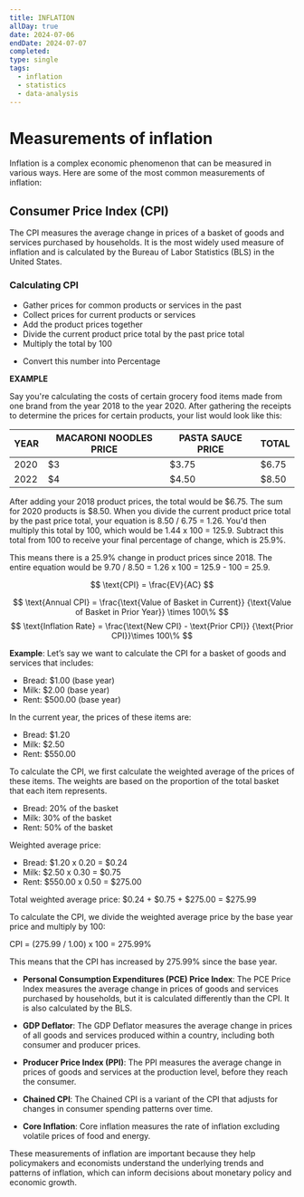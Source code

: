```yaml
---
title: INFLATION
allDay: true
date: 2024-07-06
endDate: 2024-07-07
completed: 
type: single
tags:
  - inflation
  - statistics
  - data-analysis
---
```

# Measurements of inflation

Inflation is a complex economic phenomenon that can be measured in various ways. Here are some of the most common measurements of inflation:

## **Consumer Price Index (CPI)**

The CPI measures the average change in prices of a basket of goods and services purchased by households. It is the most widely used measure of inflation and is calculated by the Bureau of Labor Statistics (BLS) in the United States.

### Calculating CPI

- Gather prices for common products or services in the past
- Collect prices for current products or services
- Add the product prices together
- Divide the current product price total by the past price total
- Multiply the total by 100
* Convert this number into Percentage


**EXAMPLE**

Say you're calculating the costs of certain grocery food items made from one brand from the year 2018 to the year 2020. After gathering the receipts to determine the prices for certain products, your list would look like this:

| YEAR | MACARONI NOODLES PRICE | PASTA SAUCE PRICE | TOTAL |
| ---- | ---------------------- | ----------------- | ----- |
| 2020 | $3                     | $3.75             | $6.75 |
| 2022 | $4                     | $4.50             | $8.50 |

After adding your 2018 product prices, the total would be $6.75. The sum for 2020 products is $8.50. When you divide the current product price total by the past price total, your equation is 8.50 / 6.75 = 1.26. You'd then multiply this total by 100, which would be 1.44 x 100 = 125.9. Subtract this total from 100 to receive your final percentage of change, which is 25.9%.


This means there is a 25.9% change in product prices since 2018. The entire equation would be 9.70 / 8.50 = 1.26 x 100 = 125.9 - 100 = 25.9.



$$
\text{CPI} = \frac{EV}{AC}
$$


$$
\text{Annual CPI} = \frac{\text{Value of Basket in Current}}
					{\text{Value of Basket in Prior Year}} \times 100\%					
$$
$$
\text{Inflation Rate} = \frac{\text{New CPI} - \text{Prior CPI}}
							{\text{Prior CPI}}\times 100\%
$$

**Example**:
Let’s say we want to calculate the CPI for a basket of goods and services that includes:

- Bread: $1.00 (base year)
- Milk: $2.00 (base year)
- Rent: $500.00 (base year)

In the current year, the prices of these items are:

- Bread: $1.20
- Milk: $2.50
- Rent: $550.00

To calculate the CPI, we first calculate the weighted average of the prices of these items. The weights are based on the proportion of the total basket that each item represents.

- Bread: 20% of the basket
- Milk: 30% of the basket
- Rent: 50% of the basket

Weighted average price:

- Bread: $1.20 x 0.20 = $0.24
- Milk: $2.50 x 0.30 = $0.75
- Rent: $550.00 x 0.50 = $275.00

Total weighted average price: $0.24 + $0.75 + $275.00 = $275.99

To calculate the CPI, we divide the weighted average price by the base year price and multiply by 100:

CPI = (275.99 / 1.00) x 100 = 275.99%

This means that the CPI has increased by 275.99% since the base year.




- **Personal Consumption Expenditures (PCE) Price Index**: The PCE Price Index measures the average change in prices of goods and services purchased by households, but it is calculated differently than the CPI. It is also calculated by the BLS.

- **GDP Deflator**: The GDP Deflator measures the average change in prices of all goods and services produced within a country, including both consumer and producer prices.

- **Producer Price Index (PPI)**: The PPI measures the average change in prices of goods and services at the production level, before they reach the consumer.

- **Chained CPI**: The Chained CPI is a variant of the CPI that adjusts for changes in consumer spending patterns over time.

- **Core Inflation**: Core inflation measures the rate of inflation excluding volatile prices of food and energy.

These measurements of inflation are important because they help policymakers and economists understand the underlying trends and patterns of inflation, which can inform decisions about monetary policy and economic growth.